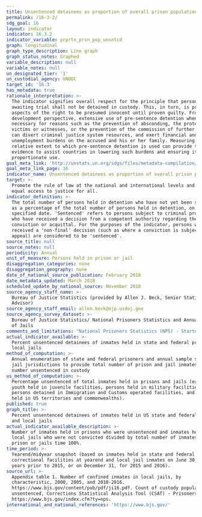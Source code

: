 ```yaml
---
title: Unsentenced detainees as proportion of overall prison population
permalink: /16-3-2/
sdg_goal: 16
layout: indicator
indicator: 16.3.2
indicator_variable: prprtn_prsn_pop_unsntcd
graph: longitudinal
graph_type_description: Line graph
graph_status_notes: Graphed
variable_description: null
variable_notes: null
un_designated_tier: '1'
un_custodial_agency: UNODC
target_id: '16.3'
has_metadata: true
rationale_interpretation: >-
  The indicator signifies overall respect for the principle that persons
  awaiting trial shall not be detained in custody. This, in turn, is premised on
  aspects of the right to be presumed innocent until proven guilty. From a
  development perspective, extensive use of pre-sentence detention when not
  necessary for reasons such as the prevention of absconding, the protection of
  victims or witnesses, or the prevention of the commission of further offences,
  can divert criminal justice system resources, and exert financial and
  unemployment burdens on the accused and his or her family. Measuring the
  relative extent to which pre-sentence detention is used can provide the
  evidence to assist countries in lowering such burdens and ensuring its
  proportionate use.
goal_meta_link: 'http://unstats.un.org/sdgs/files/metadata-compilation/Metadata-Goal-16.pdf'
goal_meta_link_page: 16
indicator_name: Unsentenced detainees as proportion of overall prison population
target: >-
  Promote the rule of law at the national and international levels and ensure
  equal access to justice for all.
indicator_definition: >-
  The total number of persons held in detention who have not yet been sentenced,
  as a percentage of the total number of persons held in detention, on a
  specified date. 'Sentenced' refers to persons subject to criminal proceedings
  who have received a decision from a competent authority regarding their
  conviction or acquittal. For the purposes of the indicator, persons who have
  received a 'non-final' decision (such as where a conviction is subject to
  appeal) are considered to be 'sentenced'.
source_title: null
source_notes: null
periodicity: Annual
unit_of_measure: Persons held in prison or jail
disaggregation_categories: none
disaggregation_geography: none
date_of_national_source_publication: February 2018
date_metadata_updated: March 2018
scheduled_update_by_national_source: November 2018
source_agency_staff_name: >-
  Bureau of Justice Statistics (provided by Allen J. Beck, Senior Statistical
  Advisor)
source_agency_staff_email: allen.beck@ojp.usdoj.gov
source_agency_survey_dataset: >-
  Bureau of Justice Statistics/ National Prisoners Statistics and Annual Survey
  of Jails
comments_and_limitations: "National Prisoners Statistics (NPS) - Started in 1926 under a mandate from Congress, NPS collects annual data on prisoners at yearend. The Bureau of Justice Statistics (BJS) sponsors the survey, and the U.S. Census Bureau serves as the data collection agent. The NPS distinguishes between inmates in custody and prisoners under jurisdiction. To have custody of a prisoner, a state or the Federal Bureau of Prisons (BOP) must hold that inmate in one of its facilities. To have jurisdiction over a prisoner, the state or BOP must have legal authority over that prisoner, regardless of where the prisoner is incarcerated or supervised. The NPS jurisdiction counts include persons held in prisons, penitentiaries, correctional facilities, halfway houses, boot camps, farms, training or treatment centers, and hospitals. Counts also include prisoners who were temporarily absent (less than 30 days), in court, or on work release; housed in privately operated facilities, local jails, or other state or federal facilities; and serving concurrent sentences for more than one correctional authority. The NPS custody counts include all inmates held within a respondent’s facilities, including inmates housed for other correctional facilities. The custody counts exclude inmates held in local jails and in other jurisdictions. With a few exceptions, the NPS custody counts exclude inmates held in privately operated facilities. Annual Survey of Jails (ASJ) - In years between a complete census of local jails, the Bureau of Justice Statistics (BJS) conducts the Annual Survey of Jails (ASJ). ASJ uses a stratified probability sample of jail jurisdictions to estimate the number and characteristics of local inmates nationwide. In the sampling design, the jail jurisdictions nationwide are grouped into 10 strata. In 2016, the 10 strata were defined by two variables: the jail jurisdiction average daily population (ADP), and whether the jurisdiction held at least one juvenile. For 8 of the 10 strata, a random sample of jail jurisdictions was selected. For the remaining two strata, all jurisdictions were included in the sample. One stratum consisted of all jails that were operated jointly by two or more jurisdictions (referred to as multi-jurisdictional jails). The other stratum (referred to as certainty stratum) consisted of all jail jurisdictions that held juvenile inmates at the time of the 2013 Census of Jail Inmates and had an ADP of 500 or more inmates during the 12 months ending December 31, 2013; or held only adult inmates and had an ADP of 750 or more; or were located in California; or were known to be operating in 2015 but were not included n the 2013 Census of Jails. BJS obtains data from sampled jail jurisdictions by mailed and web-based survey questionnaires. After follow-up phone calls, the item response rate for jails that responded to the 2016 survey was nearly 97%. BJS implements nonresponse weight adjustment procedures to account for unit nonresponse and a weighted sequential hot-deck/cold-deck imputation procedure for critical items. See BJS website for questionnaires and additional metadata: https://www.bjs.gov/. Note: (1)\tAnnual jail inmate estimates are subject to sampling error. The standard error for the percentage unconvicted was 0.45% in 2016. (2)\tEstimates for 2000-2014 were based on mid-year jail populations (typically June 30). Estimates for 2015-2016 were based on year-end prison populations (December 31). (3)\tUnsentenced state and federal prisoner counts exclude an unknown number held in privately operated facilities."
actual_indicator_available: >-
  Percent unsentenced detainees of inmates held in state and federal prisons and
  local jails
method_of_computation: >-
  Annual enumeration of state and federal prisoners and annual sample survey of
  jail jurisdictions to provide total number of prison and jail inmates and
  number unsentenced in custody
us_method_of_computation: >-
  Percentage unsentenced of total inmates held in prisons and jails (excludes
  youth held in juvenile facilities, persons held in military facilities,
  persons detained in Immigration and Customs operated facilities, and persons
  held in US territories and commonwealths).
published: true
graph_title: >-
  Percent unsentenced detainees of inmates held in US state and federal prisons
  and local jails
actual_indicator_available_description: >-
  Number of inmates held in prisons who were unsentenced and inmates held in
  local jails who were not convicted divided by total number of inmates in
  prison or jails time 100%.
time_period: >-
  Yearend/midyear snapshot (based on inmates held in state and federal
  correctional facilities at yearend and local jail inmates on June 30, for
  years prior to 2015, or on December 31, for 2015 and 2016).
source_url: >-
  Appendix table 1. Number of confined inmates in local jails, by
  characteristic, 2000, 2005, and 2010-2016.
  https://www.bjs.gov/content/pub/pdf/ji16.pdf. Count of custody population –
  unsentenced, Corrections Statistical Analysis Tool (CSAT) - Prisoners,
  https://www.bjs.gov/index.cfm?ty=nps. 
international_and_national_references: 'https://www.bjs.gov/'
---
```

